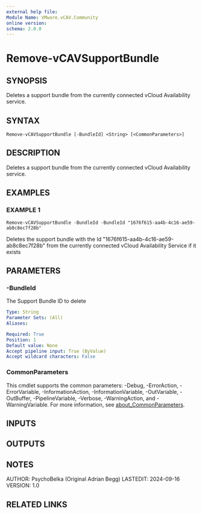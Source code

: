 ```yaml
---
external help file:
Module Name: VMware.vCAV.Community
online version:
schema: 2.0.0
---
```


# Remove-vCAVSupportBundle

## SYNOPSIS
Deletes a support bundle from the currently connected vCloud Availability service.

## SYNTAX

```
Remove-vCAVSupportBundle [-BundleId] <String> [<CommonParameters>]
```

## DESCRIPTION
Deletes a support bundle from the currently connected vCloud Availability service.

## EXAMPLES

### EXAMPLE 1
```
Remove-vCAVSupportBundle -BundleId -BundleId "1676f615-aa4b-4c16-ae59-ab8c8ec7f28b"
```

Deletes the support bundle with the Id "1676f615-aa4b-4c16-ae59-ab8c8ec7f28b" from the currently connected vCloud Availability Service if it exists

## PARAMETERS

### -BundleId
The Support Bundle ID to delete

```yaml
Type: String
Parameter Sets: (All)
Aliases:

Required: True
Position: 1
Default value: None
Accept pipeline input: True (ByValue)
Accept wildcard characters: False
```

### CommonParameters
This cmdlet supports the common parameters: -Debug, -ErrorAction, -ErrorVariable, -InformationAction, -InformationVariable, -OutVariable, -OutBuffer, -PipelineVariable, -Verbose, -WarningAction, and -WarningVariable. For more information, see [about_CommonParameters](http://go.microsoft.com/fwlink/?LinkID=113216).

## INPUTS

## OUTPUTS

## NOTES
AUTHOR: PsychoBelka (Original Adrian Begg)
LASTEDIT: 2024-09-16
VERSION: 1.0

## RELATED LINKS

